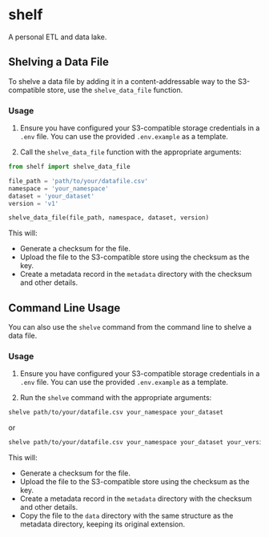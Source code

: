 # shelf
A personal ETL and data lake.

## Shelving a Data File

To shelve a data file by adding it in a content-addressable way to the S3-compatible store, use the `shelve_data_file` function.

### Usage

1. Ensure you have configured your S3-compatible storage credentials in a `.env` file. You can use the provided `.env.example` as a template.

2. Call the `shelve_data_file` function with the appropriate arguments:

```python
from shelf import shelve_data_file

file_path = 'path/to/your/datafile.csv'
namespace = 'your_namespace'
dataset = 'your_dataset'
version = 'v1'

shelve_data_file(file_path, namespace, dataset, version)
```

This will:
- Generate a checksum for the file.
- Upload the file to the S3-compatible store using the checksum as the key.
- Create a metadata record in the `metadata` directory with the checksum and other details.

## Command Line Usage

You can also use the `shelve` command from the command line to shelve a data file.

### Usage

1. Ensure you have configured your S3-compatible storage credentials in a `.env` file. You can use the provided `.env.example` as a template.

2. Run the `shelve` command with the appropriate arguments:

```sh
shelve path/to/your/datafile.csv your_namespace your_dataset
```

or

```sh
shelve path/to/your/datafile.csv your_namespace your_dataset your_version
```

This will:
- Generate a checksum for the file.
- Upload the file to the S3-compatible store using the checksum as the key.
- Create a metadata record in the `metadata` directory with the checksum and other details.
- Copy the file to the `data` directory with the same structure as the metadata directory, keeping its original extension.
